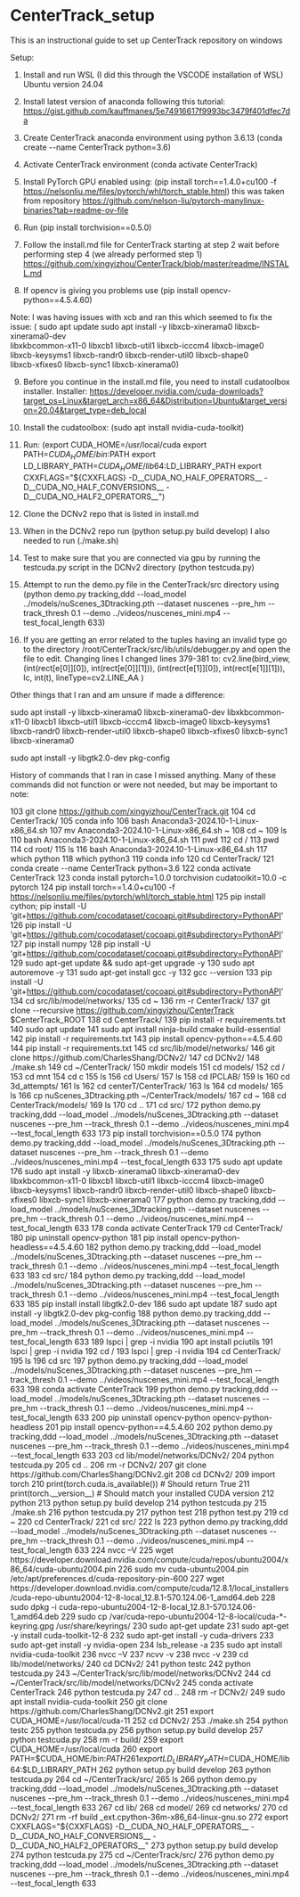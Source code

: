 # CenterTrack_setup
This is an instructional guide to set up CenterTrack repository on windows

Setup:

1. Install and run WSL (I did this through the VSCODE installation of WSL) Ubuntu version 24.04

2. Install latest version of anaconda following this tutorial: https://gist.github.com/kauffmanes/5e74916617f9993bc3479f401dfec7da

3. Create CenterTrack anaconda environment using python 3.6.13 (conda create --name CenterTrack python=3.6)

4. Activate CenterTrack environment (conda activate CenterTrack)

5. Install PyTorch GPU enabled using: (pip install torch==1.4.0+cu100 -f https://nelsonliu.me/files/pytorch/whl/torch_stable.html) this was taken from repository https://github.com/nelson-liu/pytorch-manylinux-binaries?tab=readme-ov-file

6. Run (pip install torchvision==0.5.0) 

7. Follow the install.md file for CenterTrack starting at step 2 wait before performing step 4 (we already performed step 1) https://github.com/xingyizhou/CenterTrack/blob/master/readme/INSTALL.md

8. If opencv is giving you problems use (pip install opencv-python==4.5.4.60)

Note: I was having issues with xcb and ran this which seemed to fix the issue: (
    sudo apt update
    sudo apt install -y libxcb-xinerama0 libxcb-xinerama0-dev \
    libxkbcommon-x11-0 libxcb1 libxcb-util1 libxcb-icccm4 libxcb-image0 \
    libxcb-keysyms1 libxcb-randr0 libxcb-render-util0 libxcb-shape0 \
    libxcb-xfixes0 libxcb-sync1 libxcb-xinerama0)


9. Before you continue in the install.md file, you need to install cudatoolbox installer. Installer: https://developer.nvidia.com/cuda-downloads?target_os=Linux&target_arch=x86_64&Distribution=Ubuntu&target_version=20.04&target_type=deb_local

10. Install the cudatoolbox: (sudo apt install nvidia-cuda-toolkit)

11. Run:
(export CUDA_HOME=/usr/local/cuda
export PATH=$CUDA_HOME/bin:$PATH
export LD_LIBRARY_PATH=$CUDA_HOME/lib64:$LD_LIBRARY_PATH
export CXXFLAGS="${CXXFLAGS} -D__CUDA_NO_HALF_OPERATORS__ -D__CUDA_NO_HALF_CONVERSIONS__ -D__CUDA_NO_HALF2_OPERATORS__")

12. Clone the DCNv2 repo that is listed in install.md

13. When in the DCNv2 repo run (python setup.py build develop) I also needed to run (./make.sh)

14. Test to make sure that you are connected via gpu by running the testcuda.py script in the DCNv2 directory (python testcuda.py)

15. Attempt to run the demo.py file in the CenterTrack/src directory using (python demo.py tracking,ddd --load_model ../models/nuScenes_3Dtracking.pth --dataset nuscenes --pre_hm --track_thresh 0.1 --demo ../videos/nuscenes_mini.mp4 --test_focal_length 633)

16. If you are getting an error related to the tuples having an invalid type go to the directory /root/CenterTrack/src/lib/utils/debugger.py and open the file to edit. Changing 
lines I changed lines 379-381 to: 
cv2.line(bird_view, (int(rect[e[0]][0]), int(rect[e[0]][1])), (int(rect[e[1]][0]), int(rect[e[1]][1])),
    lc, int(t),
    lineType=cv2.LINE_AA
)

Other things that I ran and am unsure if made a difference:

sudo apt install -y libxcb-xinerama0 libxcb-xinerama0-dev     libxkbcommon-x11-0 libxcb1 libxcb-util1 libxcb-icccm4 libxcb-image0     libxcb-keysyms1 libxcb-randr0 libxcb-render-util0 libxcb-shape0     libxcb-xfixes0 libxcb-sync1 libxcb-xinerama0

sudo apt install -y libgtk2.0-dev pkg-config







History of commands that I ran in case I missed anything. Many of these commands did not function or were not needed, but may be important to note: 


  103  git clone https://github.com/xingyizhou/CenterTrack.git
  104  cd CenterTrack/
  105  conda info
  106  bash Anaconda3-2024.10-1-Linux-x86_64.sh
  107  mv Anaconda3-2024.10-1-Linux-x86_64.sh ~
  108  cd ~
  109  ls
  110  bash Anaconda3-2024.10-1-Linux-x86_64.sh
  111  pwd
  112  cd /
  113  pwd
  114  cd root/
  115  ls
  116  bash Anaconda3-2024.10-1-Linux-x86_64.sh
  117  which python
  118  which python3
  119  conda info
  120  cd CenterTrack/
  121  conda create --name CenterTrack python=3.6
  122  conda activate CenterTrack
  123  conda install pytorch=1.0.0 torchvision cudatoolkit=10.0 -c pytorch
  124  pip install torch==1.4.0+cu100 -f https://nelsonliu.me/files/pytorch/whl/torch_stable.html
  125  pip install cython; pip install -U 'git+https://github.com/cocodataset/cocoapi.git#subdirectory=PythonAPI'
  126  pip install -U 'git+https://github.com/cocodataset/cocoapi.git#subdirectory=PythonAPI'
  127  pip install numpy
  128  pip install -U 'git+https://github.com/cocodataset/cocoapi.git#subdirectory=PythonAPI'
  129  sudo apt-get update && sudo apt-get upgrade -y
  130  sudo apt autoremove -y
  131  sudo apt-get install gcc -y
  132  gcc --version
  133  pip install -U 'git+https://github.com/cocodataset/cocoapi.git#subdirectory=PythonAPI'
  134  cd src/lib/model/networks/
  135  cd ~
  136  rm -r CenterTrack/
  137  git clone --recursive https://github.com/xingyizhou/CenterTrack $CenterTrack_ROOT
  138  cd CenterTrack/
  139  pip install -r requirements.txt
  140  sudo apt update
  141  sudo apt install ninja-build cmake build-essential
  142  pip install -r requirements.txt
  143  pip install opencv-python==4.5.4.60
  144  pip install -r requirements.txt
  145  cd src/lib/model/networks/
  146  git clone https://github.com/CharlesShang/DCNv2/
  147  cd DCNv2/
  148  ./make.sh
  149  cd ~/CenterTrack/
  150  mkdir models
  151  cd models/
  152  cd /
  153  cd mnt
  154  cd c
  155  ls
  156  cd Users/
  157  ls
  158  cd IPCLAB/
  159  ls
  160  cd 3d_attempts/
  161  ls
  162  cd centerT/CenterTrack/
  163  ls
  164  cd models/
  165  ls
  166  cp nuScenes_3Dtracking.pth ~/CenterTrack/models/
  167  cd ~
  168  cd CenterTrack/models/
  169  ls
  170  cd ..
  171  cd src/
  172  python demo.py tracking,ddd --load_model ../models/nuScenes_3Dtracking.pth --dataset nuscenes --pre_hm --track_thresh 0.1 --demo ../videos/nuscenes_mini.mp4 --test_focal_length 633
  173  pip install torchvision==0.5.0
  174  python demo.py tracking,ddd --load_model ../models/nuScenes_3Dtracking.pth --dataset nuscenes --pre_hm --track_thresh 0.1 --demo ../videos/nuscenes_mini.mp4 --test_focal_length 633
  175  sudo apt update
  176  sudo apt install -y libxcb-xinerama0 libxcb-xinerama0-dev     libxkbcommon-x11-0 libxcb1 libxcb-util1 libxcb-icccm4 libxcb-image0     libxcb-keysyms1 libxcb-randr0 libxcb-render-util0 libxcb-shape0     libxcb-xfixes0 libxcb-sync1 libxcb-xinerama0
  177  python demo.py tracking,ddd --load_model ../models/nuScenes_3Dtracking.pth --dataset nuscenes --pre_hm --track_thresh 0.1 --demo ../videos/nuscenes_mini.mp4 --test_focal_length 633
  178  conda activate CenterTrack
  179  cd CenterTrack/
  180  pip uninstall opencv-python
  181  pip install opencv-python-headless==4.5.4.60
  182  python demo.py tracking,ddd --load_model ../models/nuScenes_3Dtracking.pth --dataset nuscenes --pre_hm --track_thresh 0.1 --demo ../videos/nuscenes_mini.mp4 --test_focal_length 633
  183  cd src/
  184  python demo.py tracking,ddd --load_model ../models/nuScenes_3Dtracking.pth --dataset nuscenes --pre_hm --track_thresh 0.1 --demo ../videos/nuscenes_mini.mp4 --test_focal_length 633
  185  pip install install libgtk2.0-dev
  186  sudo apt update
  187  sudo apt install -y libgtk2.0-dev pkg-config
  188  python demo.py tracking,ddd --load_model ../models/nuScenes_3Dtracking.pth --dataset nuscenes --pre_hm --track_thresh 0.1 --demo ../videos/nuscenes_mini.mp4 --test_focal_length 633
  189  lspci | grep -i nvidia
  190  apt install pciutils
  191  lspci | grep -i nvidia
  192  cd /
  193  lspci | grep -i nvidia
  194  cd CenterTrack/
  195  ls
  196  cd src
  197  python demo.py tracking,ddd --load_model ../models/nuScenes_3Dtracking.pth --dataset nuscenes --pre_hm --track_thresh 0.1 --demo ../videos/nuscenes_mini.mp4 --test_focal_length 633
  198  conda activate CenterTrack
  199  python demo.py tracking,ddd --load_model ../models/nuScenes_3Dtracking.pth --dataset nuscenes --pre_hm --track_thresh 0.1 --demo ../videos/nuscenes_mini.mp4 --test_focal_length 633
  200  pip uninstall opencv-python opencv-python-headless
  201  pip install opencv-python==4.5.4.60
  202  python demo.py tracking,ddd --load_model ../models/nuScenes_3Dtracking.pth --dataset nuscenes --pre_hm --track_thresh 0.1 --demo ../videos/nuscenes_mini.mp4 --test_focal_length 633
  203  cd lib/model/networks/DCNv2/
  204  python testcuda.py
  205  cd ..
  206  rm -r DCNv2/
  207  git clone https://github.com/CharlesShang/DCNv2.git
  208  cd DCNv2/
  209  import torch
  210  print(torch.cuda.is_available())  # Should return True
  211  print(torch.__version__)          # Should match your installed CUDA version
  212  python
  213  python setup.py build develop
  214  python testcuda.py 
  215  ./make.sh 
  216  python testcuda.py 
  217  python test
  218  python test.py 
  219  cd ~
  220  cd CenterTrack/
  221  cd src/
  222  ls
  223  python demo.py tracking,ddd --load_model ../models/nuScenes_3Dtracking.pth --dataset nuscenes --pre_hm --track_thresh 0.1 --demo ../videos/nuscenes_mini.mp4 --test_focal_length 633
  224  nvcc –V 
  225  wget https://developer.download.nvidia.com/compute/cuda/repos/ubuntu2004/x86_64/cuda-ubuntu2004.pin
  226  sudo mv cuda-ubuntu2004.pin /etc/apt/preferences.d/cuda-repository-pin-600
  227  wget https://developer.download.nvidia.com/compute/cuda/12.8.1/local_installers/cuda-repo-ubuntu2004-12-8-local_12.8.1-570.124.06-1_amd64.deb
  228  sudo dpkg -i cuda-repo-ubuntu2004-12-8-local_12.8.1-570.124.06-1_amd64.deb
  229  sudo cp /var/cuda-repo-ubuntu2004-12-8-local/cuda-*-keyring.gpg /usr/share/keyrings/
  230  sudo apt-get update
  231  sudo apt-get -y install cuda-toolkit-12-8
  232  sudo apt-get install -y cuda-drivers
  233  sudo apt-get install -y nvidia-open
  234  lsb_release -a
  235  sudo apt install nvidia-cuda-toolkit
  236  nvcc –V 
  237  ncvv -v
  238  nvcc -v
  239  cd lib/model/networks/
  240  cd DCNv2/
  241  python testc
  242  python testcuda.py 
  243  ~/CenterTrack/src/lib/model/networks/DCNv2
  244  cd ~/CenterTrack/src/lib/model/networks/DCNv2
  245  conda activate CenterTrack
  246  python testcuda.py 
  247  cd ..
  248  rm -r DCNv2/
  249  sudo apt install nvidia-cuda-toolkit
  250  git clone https://github.com/CharlesShang/DCNv2.git
  251  export CUDA_HOME=/usr/local/cuda-11 
  252  cd DCNv2/
  253  ./make.sh 
  254  python testc
  255  python testcuda.py 
  256  python setup.py build develop
  257  python testcuda.py 
  258  rm -r build/
  259  export CUDA_HOME=/usr/local/cuda
  260  export PATH=$CUDA_HOME/bin:$PATH
  261  export LD_LIBRARY_PATH=$CUDA_HOME/lib64:$LD_LIBRARY_PATH
  262  python setup.py build develop
  263  python testcuda.py 
  264  cd ~/CenterTrack/src/
  265  ls
  266  python demo.py tracking,ddd --load_model ../models/nuScenes_3Dtracking.pth --dataset nuscenes --pre_hm --track_thresh 0.1 --demo ../videos/nuscenes_mini.mp4 --test_focal_length 633
  267  cd lib/
  268  cd model/
  269  cd networks/
  270  cd DCNv2/
  271  rm -rf build _ext.cpython-36m-x86_64-linux-gnu.so
  272  export CXXFLAGS="${CXXFLAGS} -D__CUDA_NO_HALF_OPERATORS__ -D__CUDA_NO_HALF_CONVERSIONS__ -D__CUDA_NO_HALF2_OPERATORS__"
  273  python setup.py build develop
  274  python testcuda.py 
  275  cd ~/CenterTrack/src/
  276  python demo.py tracking,ddd --load_model ../models/nuScenes_3Dtracking.pth --dataset nuscenes --pre_hm --track_thresh 0.1 --demo ../videos/nuscenes_mini.mp4 --test_focal_length 633
